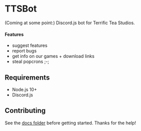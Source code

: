 # TTSBot
(Coming at some point:) Discord.js bot for Terrific Tea Studios.
#### Features
- suggest features
- report bugs
- get info on our games + download links
- steal popcrons ;-;
## Requirements
- Node.js 10+
- Discord.js
## Contributing
See the [docs folder](https://github.com/Rexogamer/ttsbot/tree/master/docs) before getting started. Thanks for the help!
